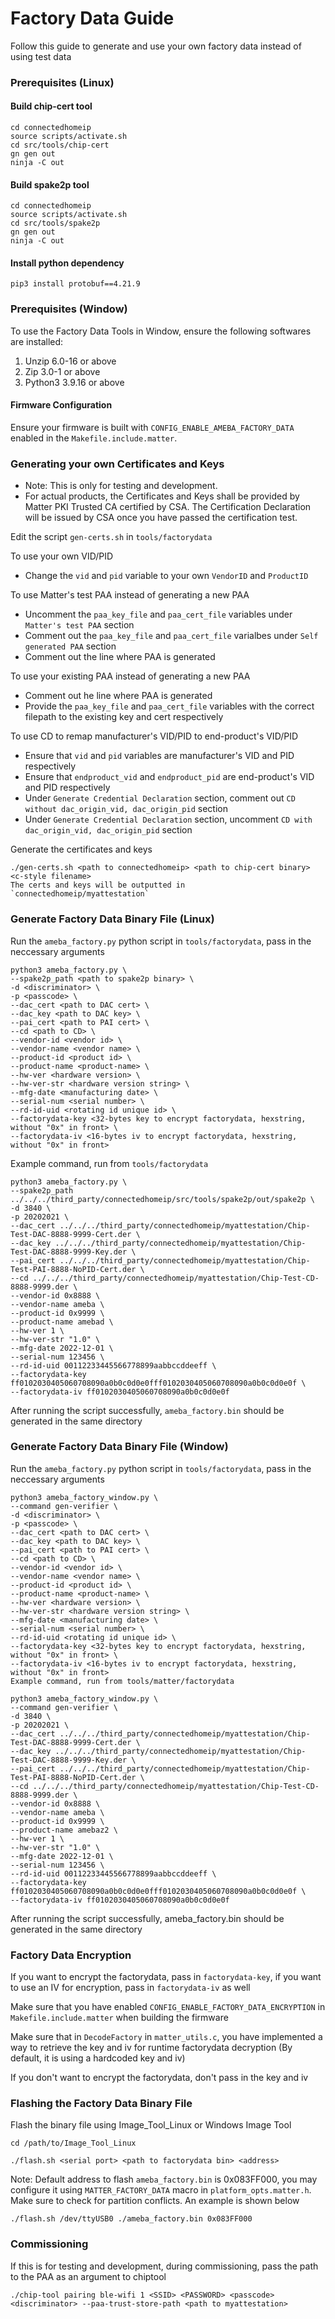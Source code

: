 # Factory Data Guide

Follow this guide to generate and use your own factory data instead of using test data

### Prerequisites (Linux)

#### Build chip-cert tool

    cd connectedhomeip
    source scripts/activate.sh
    cd src/tools/chip-cert
    gn gen out
    ninja -C out

#### Build spake2p tool

    cd connectedhomeip
    source scripts/activate.sh
    cd src/tools/spake2p
    gn gen out
    ninja -C out

#### Install python dependency

    pip3 install protobuf==4.21.9

### Prerequisites (Window)

To use the Factory Data Tools in Window, ensure the following softwares are installed:
1. Unzip 6.0-16 or above
2. Zip 3.0-1 or above
3. Python3 3.9.16 or above

#### Firmware Configuration

Ensure your firmware is built with `CONFIG_ENABLE_AMEBA_FACTORY_DATA` enabled in the `Makefile.include.matter`.

### Generating your own Certificates and Keys

- Note: This is only for testing and development.
- For actual products, the Certificates and Keys shall be provided by Matter PKI Trusted CA certified by CSA. The Certification Declaration will be issued by CSA once you have passed the certification test.

Edit the script `gen-certs.sh` in `tools/factorydata`

To use your own VID/PID
- Change the `vid` and `pid` variable to your own `VendorID` and `ProductID` 

To use Matter's test PAA instead of generating a new PAA 
- Uncomment the `paa_key_file` and `paa_cert_file` variables under `Matter's test PAA` section
- Comment out the `paa_key_file` and `paa_cert_file` varialbes under `Self generated PAA` section
- Comment out the line where PAA is generated

To use your existing PAA instead of generating a new PAA
- Comment out he line where PAA is generated
- Provide the `paa_key_file` and `paa_cert_file` variables with the correct filepath to the existing key and cert respectively

To use CD to remap manufacturer's VID/PID to end-product's VID/PID
- Ensure that `vid` and `pid` variables are manufacturer's VID and PID respectively
- Ensure that `endproduct_vid` and `endproduct_pid` are end-product's VID and PID respectively
- Under `Generate Credential Declaration` section, comment out `CD without dac_origin_vid, dac_origin_pid` section
- Under `Generate Credential Declaration` section, uncomment `CD with dac_origin_vid, dac_origin_pid` section

Generate the certificates and keys

    ./gen-certs.sh <path to connectedhomeip> <path to chip-cert binary> <c-style filename>
    The certs and keys will be outputted in `connectedhomeip/myattestation`

### Generate Factory Data Binary File (Linux)

Run the `ameba_factory.py` python script in `tools/factorydata`, pass in the neccessary arguments

    python3 ameba_factory.py \
    --spake2p_path <path to spake2p binary> \
    -d <discriminator> \
    -p <passcode> \
    --dac_cert <path to DAC cert> \
    --dac_key <path to DAC key> \
    --pai_cert <path to PAI cert> \
    --cd <path to CD> \
    --vendor-id <vendor id> \
    --vendor-name <vendor name> \
    --product-id <product id> \
    --product-name <product-name> \
    --hw-ver <hardware version> \
    --hw-ver-str <hardware version string> \
    --mfg-date <manufacturing date> \
    --serial-num <serial number> \
    --rd-id-uid <rotating id unique id> \
    --factorydata-key <32-bytes key to encrypt factorydata, hexstring, without "0x" in front> \
    --factorydata-iv <16-bytes iv to encrypt factorydata, hexstring, without "0x" in front>
    
Example command, run from `tools/factorydata`

    python3 ameba_factory.py \
    --spake2p_path ../../../third_party/connectedhomeip/src/tools/spake2p/out/spake2p \
    -d 3840 \
    -p 20202021 \
    --dac_cert ../../../third_party/connectedhomeip/myattestation/Chip-Test-DAC-8888-9999-Cert.der \
    --dac_key ../../../third_party/connectedhomeip/myattestation/Chip-Test-DAC-8888-9999-Key.der \
    --pai_cert ../../../third_party/connectedhomeip/myattestation/Chip-Test-PAI-8888-NoPID-Cert.der \
    --cd ../../../third_party/connectedhomeip/myattestation/Chip-Test-CD-8888-9999.der \
    --vendor-id 0x8888 \
    --vendor-name ameba \
    --product-id 0x9999 \
    --product-name amebad \
    --hw-ver 1 \
    --hw-ver-str "1.0" \
    --mfg-date 2022-12-01 \
    --serial-num 123456 \
    --rd-id-uid 00112233445566778899aabbccddeeff \
    --factorydata-key ff0102030405060708090a0b0c0d0e0fff0102030405060708090a0b0c0d0e0f \
    --factorydata-iv ff0102030405060708090a0b0c0d0e0f

After running the script successfully, `ameba_factory.bin` should be generated in the same directory

### Generate Factory Data Binary File (Window)

Run the `ameba_factory.py` python script in `tools/factorydata`, pass in the neccessary arguments

    python3 ameba_factory_window.py \
    --command gen-verifier \
    -d <discriminator> \
    -p <passcode> \
    --dac_cert <path to DAC cert> \
    --dac_key <path to DAC key> \
    --pai_cert <path to PAI cert> \
    --cd <path to CD> \
    --vendor-id <vendor id> \
    --vendor-name <vendor name> \
    --product-id <product id> \
    --product-name <product-name> \
    --hw-ver <hardware version> \
    --hw-ver-str <hardware version string> \
    --mfg-date <manufacturing date> \
    --serial-num <serial number> \
    --rd-id-uid <rotating id unique id> \
    --factorydata-key <32-bytes key to encrypt factorydata, hexstring, without "0x" in front> \
    --factorydata-iv <16-bytes iv to encrypt factorydata, hexstring, without "0x" in front>
    Example command, run from tools/matter/factorydata

    python3 ameba_factory_window.py \
    --command gen-verifier \
    -d 3840 \
    -p 20202021 \
    --dac_cert ../../../third_party/connectedhomeip/myattestation/Chip-Test-DAC-8888-9999-Cert.der \
    --dac_key ../../../third_party/connectedhomeip/myattestation/Chip-Test-DAC-8888-9999-Key.der \
    --pai_cert ../../../third_party/connectedhomeip/myattestation/Chip-Test-PAI-8888-NoPID-Cert.der \
    --cd ../../../third_party/connectedhomeip/myattestation/Chip-Test-CD-8888-9999.der \
    --vendor-id 0x8888 \
    --vendor-name ameba \
    --product-id 0x9999 \
    --product-name amebaz2 \
    --hw-ver 1 \
    --hw-ver-str "1.0" \
    --mfg-date 2022-12-01 \
    --serial-num 123456 \
    --rd-id-uid 00112233445566778899aabbccddeeff \
    --factorydata-key ff0102030405060708090a0b0c0d0e0fff0102030405060708090a0b0c0d0e0f \
    --factorydata-iv ff0102030405060708090a0b0c0d0e0f

After running the script successfully, ameba_factory.bin should be generated in the same directory

### Factory Data Encryption

If you want to encrypt the factorydata, pass in `factorydata-key`, if you want to use an IV for encryption, pass in `factorydata-iv` as well

Make sure that you have enabled `CONFIG_ENABLE_FACTORY_DATA_ENCRYPTION` in `Makefile.include.matter` when building the firmware

Make sure that in `DecodeFactory` in `matter_utils.c`, you have implemented a way to retrieve the key and iv for runtime factorydata decryption (By default, it is using a hardcoded key and iv)

If you don't want to encrypt the factorydata, don't pass in the key and iv

### Flashing the Factory Data Binary File

Flash the binary file using Image_Tool_Linux or Windows Image Tool

    cd /path/to/Image_Tool_Linux

    ./flash.sh <serial port> <path to factorydata bin> <address>

Note: Default address to flash `ameba_factory.bin` is 0x083FF000, you may configure it using `MATTER_FACTORY_DATA` macro in `platform_opts.matter.h`. Make sure to check for partition conflicts.
An example is shown below

    ./flash.sh /dev/ttyUSB0 ./ameba_factory.bin 0x083FF000

### Commissioning

If this is for testing and development, during commissioning, pass the path to the PAA as an argument to chiptool

    ./chip-tool pairing ble-wifi 1 <SSID> <PASSWORD> <passcode> <discriminator> --paa-trust-store-path <path to myattestation>
